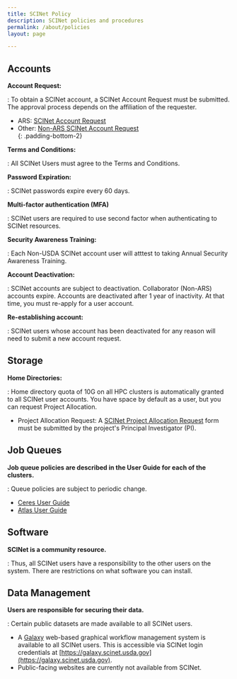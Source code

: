 ```yaml
---
title: SCINet Policy
description: SCINet policies and procedures
permalink: /about/policies
layout: page

---
```


## Accounts 

**Account Request:**  

:  To obtain a SCINet account, a SCINet Account Request must be submitted.  The approval process depends on the affiliation of the requester. 

   * ARS: [SCINet Account Request](/about/signup#ars-employees)
   * Other: [Non-ARS SCINet Account Request](/about/signup#non-ars-employees)  
   {: .padding-bottom-2}

**Terms and Conditions:**  

:  All SCINet Users must agree to the Terms and Conditions.

**Password Expiration:**  

:  SCINet passwords expire every 60 days. 

**Multi-factor authentication (MFA)**  

:  SCINet users are required to use second factor when authenticating to SCINet resources.

**Security Awareness Training:**  

:  Each Non-USDA SCINet account user will atttest to taking Annual Security Awareness Training.

**Account Deactivation:**  

:  SCINet accounts are subject to deactivation.  Collaborator (Non-ARS) accounts expire. Accounts are deactivated after 1 year of inactivity. At that time, you must re-apply for a user account. 

**Re-establishing account:**  

:  SCINet users whose account has been deactivated for any reason will need to submit a new account request.



## Storage


**Home Directories:**  

:  Home directory quota of 10G on all HPC clusters is automatically granted to all SCINet user accounts.  You have space by default as a user, but you can request Project Allocation.

   * Project Allocation Request: A [SCINet Project Allocation Request](/support/request-storage#to-request-a-quota-increase-for-an-existing-scinet-project-allocation) form must be submitted by the project's Principal Investigator (PI).


## Job Queues 


**Job queue policies are described in the User Guide for each of the clusters.**

:  Queue policies are subject to periodic change.

   *  [Ceres User Guide](/guide/ceres/#partitions-or-queues)
   *  [Atlas User Guide](https://www.hpc.msstate.edu/computing/atlas/)



## Software 


**SCINet is a community resource.** 

:  Thus, all SCINet users have a responsibility to the other users on the system. There are restrictions on what software you can install.


## Data Management


**Users are responsible for securing their data.**

:  Certain public datasets are made available to all SCINet users.

   *  A [Galaxy](https://galaxyproject.org/) web-based graphical workflow management system is available to all SCINet users. This is accessible via SCINet login credentials at [https://galaxy.scinet.usda.gov](https://galaxy.scinet.usda.gov).
   *  Public-facing websites are currently not available from SCINet.

